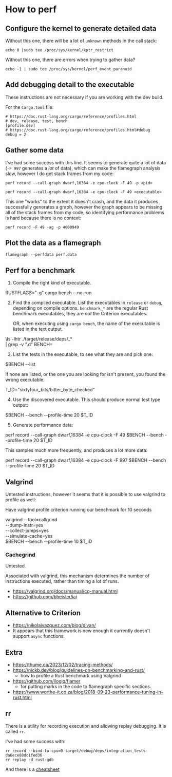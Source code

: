 # How to perf


## Configure the kernel to generate detailed data

Without this one, there will be a lot of `unknown` methods in the call stack:

```
echo 0 |sudo tee /proc/sys/kernel/kptr_restrict
```

Without this one, there are errors when trying to gather data?

```
echo -1 | sudo tee /proc/sys/kernel/perf_event_paranoid
```

## Add debugging detail to the executable

These instructions are not necessary if you are working with the dev build.

For the `Cargo.toml` file:

```
# https://doc.rust-lang.org/cargo/reference/profiles.html
# dev, release, test, bench
[profile.dev]
# https://doc.rust-lang.org/cargo/reference/profiles.html#debug
debug = 2
```

## Gather some data

I've had some success with this line. It seems to generate quite a lot of data
(`-F 997` generates a _lot_ of data), which can make the flamegraph analysis
slow, however I do get stack frames from my code:

```
perf record --call-graph dwarf,16384 -e cpu-clock -F 49 -p <pid>
```

```
perf record --call-graph dwarf,16384 -e cpu-clock -F 49 <executable>
```

This one "works" to the extent it doesn't crash, and the data it produces
successfully generates a graph, however the graph appears to be missing all of
the stack frames from my code, so identifying performance problems is hard
because there is no context:

```
perf record -F 49 -ag -p 4000949
```

## Plot the data as a flamegraph

```
flamegraph --perfdata perf.data
```

## Perf for a benchmark

1. Compile the right kind of executable.

RUSTFLAGS="-g" cargo bench  --no-run

2. Find the compiled executable. List the executables in `release` or `debug`,
   depending on compile options. `benchmark_*` are the regular Rust benchmark
   executables, they are _not_ the Criterion executables.

   OR, when executing using `cargo bench`, the name of the executable is listed
   in the text output.

\ls -lhtr ./target/release/deps/<name-of-benchmark-file>_* \
        | grep -v "\.d"
BENCH=<selected-executable>

3. List the tests in the executable, to see what they are and pick one:

$BENCH --list

If none are listed, or the one you are looking for isn't present, you found the
wrong executable.

T_ID="sixtyfour_bits/bitter_byte_checked"

4. Use the discovered executable. This should produce normal test type output:

$BENCH --bench --profile-time 20 $T_ID

5. Generate performance data:

perf record --call-graph dwarf,16384 -e cpu-clock -F 49 $BENCH --bench --profile-time 20 $T_ID

This samples much more frequently, and produces a lot more data:

perf record --call-graph dwarf,16384 -e cpu-clock -F 997 $BENCH --bench --profile-time 20 $T_ID


## Valgrind

Untested instructions, however it seems that it is possible to use valgrind to
profile as well:

Have valgrind profile criterion running our benchmark for 10 seconds

valgrind --tool=callgrind \
         --dump-instr=yes \
         --collect-jumps=yes \
         --simulate-cache=yes \
         $BENCH --bench --profile-time 10 $T_ID

### Cachegrind

Untested.

Associated with valgrind, this mechanism determines the number of instructions
executed, rather than timing a lot of runs.

- https://valgrind.org/docs/manual/cg-manual.html
- https://github.com/bheisler/iai

## Alternative to Criterion

- https://nikolaivazquez.com/blog/divan/
- It appears that this framework is new enough it currently doesn't support
  `async` functions.

## Extra

- https://thume.ca/2023/12/02/tracing-methods/
- https://nickb.dev/blog/guidelines-on-benchmarking-and-rust/
    - how to profile a Rust benchmark using Valgrind
- https://github.com/llogiq/flamer
    - for putting marks in the code to flamegraph specific sections.
- https://www.worthe-it.co.za/blog/2018-09-23-performance-tuning-in-rust.html

## rr

There is a utility for recording execution and allowing replay debugging. It is
called `rr`.

I've had some success with:

```
rr record --bind-to-cpu=0 target/debug/deps/integration_tests-da6ece88dc1fed36
rr replay -d rust-gdb
```

And there is a [cheatsheet](https://gist.github.com/spacejam/15f27007c0b1bcc1d6b4c9169b18868c)
